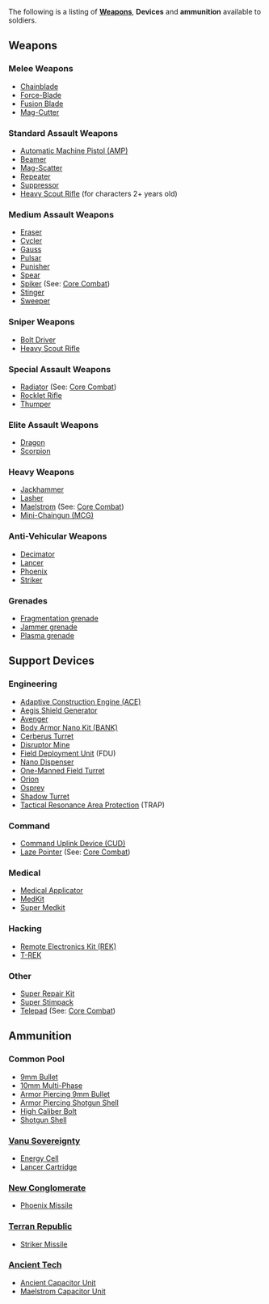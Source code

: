 The following is a listing of **[Weapons](Weapon.md)**,
**Devices** and **ammunition** available to soldiers.

## Weapons

### Melee Weapons

- [Chainblade](../items/Chainblade.md)
- [Force-Blade](Force-Blade.md)
- [Fusion Blade](Fusion_Blade.md)
- [Mag-Cutter](Mag-Cutter.md)

### Standard Assault Weapons

- [Automatic Machine Pistol
  (AMP)](Automatic_Machine_Pistol.md)
- [Beamer](Beamer.md)
- [Mag-Scatter](Mag-Scatter.md)
- [Repeater](Repeater.md)
- [Suppressor](Suppressor.md)
- [Heavy Scout Rifle](Heavy_Scout_Rifle.md) (for characters 2+
  years old)

### Medium Assault Weapons

- [Eraser](../items/Eraser.md)
- [Cycler](Cycler.md)
- [Gauss](Gauss.md)
- [Pulsar](Pulsar.md)
- [Punisher](Punisher.md)
- [Spear](Spear.md)
- [Spiker](Spiker.md) (See: [Core
  Combat](../items/Core_Combat.md))
- [Stinger](Stinger.md)
- [Sweeper](Sweeper.md)

### Sniper Weapons

- [Bolt Driver](Bolt_Driver.md)
- [Heavy Scout Rifle](Heavy_Scout_Rifle.md)

### Special Assault Weapons

- [Radiator](Radiator.md) (See: [Core
  Combat](../items/Core_Combat.md))
- [Rocklet Rifle](Rocklet_Rifle.md)
- [Thumper](Thumper.md)

### Elite Assault Weapons

- [Dragon](Dragon.md)
- [Scorpion](Scorpion.md)

### Heavy Weapons

- [Jackhammer](Jackhammer.md)
- [Lasher](Lasher.md)
- [Maelstrom](Maelstrom.md) (See: [Core
  Combat](../items/Core_Combat.md))
- [Mini-Chaingun (MCG)](Mini-Chaingun.md)

### Anti-Vehicular Weapons

- [Decimator](Decimator.md)
- [Lancer](Lancer.md)
- [Phoenix](Phoenix.md)
- [Striker](Striker.md)

### Grenades

- [Fragmentation grenade](Fragmentation_grenade.md)
- [Jammer grenade](Jammer_Grenade.md)
- [Plasma grenade](Plasma_grenade.md)

## Support Devices

### Engineering

- [Adaptive Construction Engine
  (ACE)](Adaptive_Construction_Engine.md)
- [Aegis Shield Generator](Aegis_Shield_Generator.md)
- [Avenger](Avenger.md)
- [Body Armor Nano Kit (BANK)](Body_Armor_Nano_Kit.md)
- [Cerberus Turret](Cerberus_Turret.md)
- [Disruptor Mine](Disruptor_Mine.md)
- [Field Deployment Unit](Field_Deployment_Unit.md) (FDU)
- [Nano Dispenser](Nano_Dispenser.md)
- [One-Manned Field Turret](One-Manned_Field_Turret.md)
- [Orion](Orion.md)
- [Osprey](Osprey.md)
- [Shadow Turret](Shadow_Turret.md)
- [Tactical Resonance Area
  Protection](Tactical_Resonance_Area_Protection.md) (TRAP)

### Command

- [Command Uplink Device (CUD)](Command_Uplink_Device.md)
- [Laze Pointer](Laze_Pointer.md) (See: [Core
  Combat](../items/Core_Combat.md))

### Medical

- [Medical Applicator](Medical_Applicator.md)
- [MedKit](../items/MedKit.md)
- [Super Medkit](../items/Super_Medkit.md)

### Hacking

- [Remote Electronics Kit (REK)](Remote_Electronics_Kit.md)
- [T-REK](T-REK.md)

### Other

- [Super Repair Kit](../items/Super_Repair_Kit.md)
- [Super Stimpack](../items/Super_Stimpack.md)
- [Telepad](Telepad.md) (See: [Core
  Combat](../items/Core_Combat.md))

## Ammunition

### Common Pool

- [9mm Bullet](../ammunition/9mm_Bullet.md)
- [10mm Multi-Phase](../ammunition/10mm_Multi-Phase.md)
- [Armor Piercing 9mm Bullet](../ammunition/Armor_Piercing_9mm_Bullet.md)
- [Armor Piercing Shotgun
  Shell](../ammunition/Armor_Piercing_Shotgun_Shell.md)
- [High Caliber Bolt](High_Caliber_Bolt.md)
- [Shotgun Shell](../ammunition/Shotgun_Shell.md)

### [Vanu Sovereignty](../etc/Vanu_Sovereignty.md)

- [Energy Cell](../ammunition/Energy_Cell.md)
- [Lancer Cartridge](../ammunition/Lancer_Cartridge.md)

### [New Conglomerate](../etc/New_Conglomerate.md)

- [Phoenix Missile](../ammunition/Phoenix_Missile.md)

### [Terran Republic](../etc/Terran_Republic.md)

- [Striker Missile](../ammunition/Striker_Missile.md)

### [Ancient Tech](../terminology/Ancient_Technology.md)

- [Ancient Capacitor Unit](../ammunition/Ancient_Capacitor_Unit.md)
- [Maelstrom Capacitor Unit](../items/Maelstrom_Capacitor_Unit.md)

<!--[Category:Game Items](Category:Game_Items.md)-->
